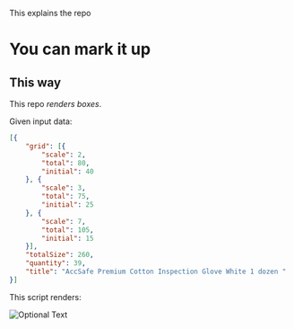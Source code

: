This explains the repo

# You can mark it up
## This way

This repo *renders boxes*.

Given input data:
````json
[{
	"grid": [{
		"scale": 2,
		"total": 80,
		"initial": 40
	}, {
		"scale": 3,
		"total": 75,
		"initial": 25
	}, {
		"scale": 7,
		"total": 105,
		"initial": 15
	}],
	"totalSize": 260,
	"quantity": 39,
	"title": "AccSafe Premium Cotton Inspection Glove White 1 dozen "
}]
````
This script renders:

![Optional Text](../master/stacked-boxes.PNG)
